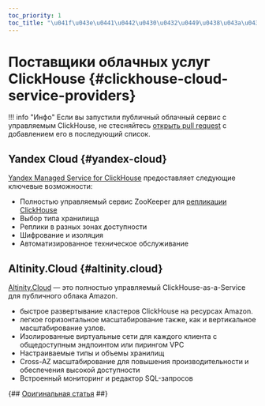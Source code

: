 ```yaml
---
toc_priority: 1
toc_title: "\u041f\u043e\u0441\u0442\u0430\u0432\u0449\u0438\u043a\u0438\u0020\u043e\u0431\u043b\u0430\u0447\u043d\u044b\u0445\u0020\u0443\u0441\u043b\u0443\u0433\u0020\u0043\u006c\u0069\u0063\u006b\u0048\u006f\u0075\u0073\u0065"
---
```


# Поставщики облачных услуг ClickHouse {#clickhouse-cloud-service-providers}

!!! info "Инфо"
    Если вы запустили публичный облачный сервис с управляемым ClickHouse, не стесняйтесь [открыть pull request](https://github.com/ClickHouse/ClickHouse/edit/master/docs/en/commercial/cloud.md) c добавлением его в последующий список.

## Yandex Cloud {#yandex-cloud}

[Yandex Managed Service for ClickHouse](https://cloud.yandex.ru/services/managed-clickhouse?utm_source=referrals&utm_medium=clickhouseofficialsite&utm_campaign=link3) предоставляет следующие ключевые возможности:

-   Полностью управляемый сервис ZooKeeper для [репликации ClickHouse](../engines/table-engines/mergetree-family/replication.md)
-   Выбор типа хранилища
-   Реплики в разных зонах доступности
-   Шифрование и изоляция
-   Автоматизированное техническое обслуживание

## Altinity.Cloud {#altinity.cloud}

[Altinity.Cloud](https://altinity.com/cloud-database/) — это полностью управляемый ClickHouse-as-a-Service для публичного облака Amazon.

-   быстрое развертывание кластеров ClickHouse на ресурсах Amazon.
-   легкое горизонтальное масштабирование также, как и вертикальное масштабирование узлов.
-   Изолированные виртуальные сети для каждого клиента с общедоступным эндпоинтом или пирингом VPC
-   Настраиваемые типы и объемы хранилищ
-   Cross-AZ масштабирование для повышения производительности и обеспечения высокой доступности
-   Встроенный мониторинг и редактор SQL-запросов

{## [Оригинальная статья](https://clickhouse.tech/docs/ru/commercial/cloud/) ##}
